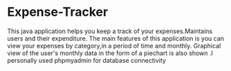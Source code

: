 # Expense-Tracker
This java application helps you keep a track of your expenses.Maintains users and their expenditure. The main features of this application is you can view your expenses by category,in a period of time and monthly. Graphical view of the user's monthly data in the form of a piechart is also shown .I personally used phpmyadmin for database connectivity
